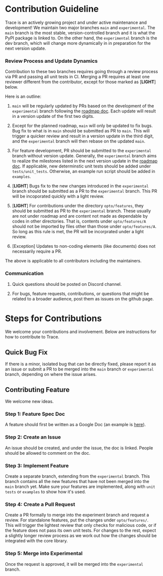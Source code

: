 # Contribution Guideline

Trace is an actively growing project and under active maintenance and development! We maintain two major branches `main` and `experimental`. The `main` branch is the most stable, version-controlled branch and it is what the PyPI package is linked to.  On the other hand, the `experimental` branch is the dev branch, which will change more dynamically in in preparation for the next version update. 

### Review Process and Update Dynamics 

Contribution to these two branches requires going through a review process via PR and passing all unit tests in CI. 
Merging a PR requires at least one reviewer different from the contributor, except for those marked as [**LIGHT**] below. 

Here is an outline: 

1. `main` will be regularly updated by PRs based on the development of the `experimental` branch following the [roadmap doc](https://docs.google.com/spreadsheets/d/1dMoECd2Soj6bATpkNDeaMxl0ymOYCtGq7ZiHr0JRdJU/edit?usp=sharing). Each update will result in a version update of the first two digits.

2. Except for the planned roadmap, `main` will only be updated to fix bugs.  Bug fix to what is in `main` should be submitted as PR to `main`. This will trigger a quicker review and result in a version update in the third digit, and the `experimental` branch will then rebase on the updated `main`.

3. For feature development, PR should be submitted to the `experimental` branch without version update. Generally, the `experimental` branch aims to realize the milestones listed in the next version update in the [roadmap doc](https://docs.google.com/spreadsheets/d/1dMoECd2Soj6bATpkNDeaMxl0ymOYCtGq7ZiHr0JRdJU/edit?usp=sharing). If applicable, new determinstic unit tests should be added under `tests/unit_tests`. Otherwise, an example run script should be added in `examples`.

4. [**LIGHT**]  Bugs fix to the new changes introduced in the `experimental` branch should be submitted as a PR to the `experimental` branch. This PR will be incoporated quickly with a light review.

5. [**LIGHT**]  For contributions under the directory `opto/features`, they should be submitted as PR to the `experimental` branch. These usually are not under roadmap and are content not made as dependable by codes in other directories. That is, contents under `opto/features/A` should not be imported by files other than those under `opto/features/A`. So long as this rule is met, the PR will be incorprated under a light review.

6. [Exception] Updates to non-coding elements (like documents) does not necessarily require a PR. 

The above is applicable to all contributors including the maintainers.


### Communication

1. Quick questions should be posted on Discord channel.

2. For bugs, feature requests, contributions, or questions that might be related to a broader audience, post them as issues on the github page.


# Steps for Contributions

We welcome your contributions and involvement. Below are instructions for how to contribute to Trace.

## Quick Bug Fix

If there is a minor, isolated bug that can be directly fixed, please report it as an issue or submit a PR to be merged into the `main` branch or `experimental` branch, depending on where the issue arises.


## Contributing Feature

We welcome new ideas. 

### Step 1: Feature Spec Doc 
A feature should first be written as a Google Doc (an example is [here](https://docs.google.com/document/d/1FX1ygc8lgFpFn3ni3E2A_DCGtn505PpAM8QaAjEovsA/edit?usp=sharing)).

### Step 2: Create an Issue
An issue should be created, and under the issue, the doc is linked. People should be allowed to comment on the doc.

### Step 3: Implement Feature
Create a separate branch, extending from the `experimental` branch. This branch contains all the new features that have not been merged into the `main` branch yet. 
Make sure your features are implemented, along with `unit tests` or `examples` to show how it's used.

### Step 4: Create a Pull Request
Create a PR formally to merge into the experiment branch and request a review. For standalone features, put the changes under `opto/features/`. This will trigger the lightest review that only checks for malicious code, or if the feature does not pass its own unit tests.
For changes to the rest, expect a slightly longer review process as we work out how the changes should be integrated with the core library.


### Step 5: Merge into Experimental
Once the request is approved, it will be merged into the `experimental` branch.


